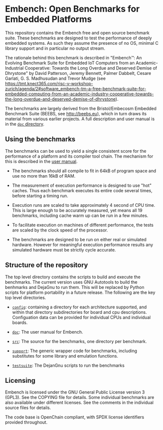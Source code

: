 # Embench: Open Benchmarks for Embedded Platforms

This repository contains the Embench free and open source benchmark suite.
These benchmarks are designed to test the performance of deeply embedded
systems.  As such they assume the presence of no OS, minimal C library support
and in particular no output stream.

The rationale behind this benchmark is described in "Embench™: An Evolving
Benchmark Suite for Embedded IoT Computers from an Academic-Industrial
Cooperative: Towards the Long Overdue and Deserved Demise of Dhrystone" by David
Patterson, Jeremy Bennett, Palmer Dabbelt, Cesare Garlati, G. S. Madhusudan
and Trevor Mudge (see https://tmt.knect365.com/risc-v-workshop-zurich/agenda/2#software_embench-tm-a-free-benchmark-suite-for-embedded-computing-from-an-academic-industry-cooperative-towards-the-long-overdue-and-deserved-demise-of-dhrystone).

The benchmarks are largely derived from the Bristol/Embecosm Embedded
Benchmark Suite (BEEBS, see http://beebs.eu), which in turn draws its material
from various earlier projects.  A full description and user manual is in the [`doc` directory](./blob/master/doc/README.adoc).

## Using the benchmarks

The benchmarks can be used to yield a single consistent score for the
performance of a platform and its compiler tool chain.  The mechanism for this
is described in the [user manual](./blob/master/doc/README.adoc).

- The benchmarks should all compile to fit in 64kB of program space and use no
  more than 16kB of RAM.

- The measurement of execution performance is designed to use "hot" caches.
  Thus each benchmark executes its entire code several times, before starting
  a timing run.

- Execution runs are scaled to take approximately 4 second of CPU time. This
  is large enough to be accurately measured, yet means all 19 benchmarks,
  including cache warm up can be run in a few minutes.

- To facilitate execution on machines of different performance, the tests are
  scaled by the clock speed of the processor.

- The benchmarks are designed to be run on either real or simulated
  hardware. However for meaningful execution performance results any simulated
  hardware must be strictly cycle accurate.

## Structure of the repository

The top level directory contains the scripts to build and execute the
benchmarks.  The current version uses GNU Autotools to build the benhmarks and
DejaGnu to run them.  This will be replaced by Python scripts for platform
portability in a future release.  The following are the key top level
directories.

- [`config`](./blob/master/config): containing a directory for each
  architecture supported, and within that directory subdirectories for board
  and cpu descriptions.  Configuation data can be provided for individual CPUs
  and individual boards.

- [`doc`](./blob/master/doc): The user manual for Embench.

- [`src`](./blob/master/src): The source for the benchmarks, one directory
  per benchmark.

- [`support`](./blob/master/support): The generic wrapper code for
  benchmarks, including substitutes for some library and emulation functions.

- [`testsuite`](./blob/master/testsuite): The DejanGnu scripts to run the
  benchmarks

## Licensing

Embench is licensed under the GNU General Public License version 3 (GPL3).
See the COPYING file for details.  Some individual benchmarks are also
available under different licenses.  See the comments in the individual source
files for details.

The code base is OpenChain compliant, with SPDX license identifiers provided
throughout.
